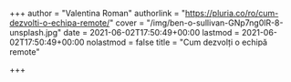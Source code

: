 +++
author = "Valentina Roman"
authorlink = "https://pluria.co/ro/cum-dezvolti-o-echipa-remote/"
cover = "/img/ben-o-sullivan-GNp7ng0lR-8-unsplash.jpg"
date = 2021-06-02T17:50:49+00:00
lastmod = 2021-06-02T17:50:49+00:00
nolastmod = false
title = "Cum dezvolți o echipă remote"

+++
